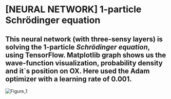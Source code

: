 # [NEURAL NETWORK] 1-particle Schrödinger equation
## This neural network (with three-sensy layers) is solving the 1-particle ***Schrödinger equation***, using TensorFlow. Matplotlib graph shows us the wave-function visualization, probability density and it`s position on OX. Here used the Adam optimizer with a learning rate of 0.001.

![Figure_1](https://github.com/oxykl1k/NEURAL-NETWORK-1-particle-Schrodinger-equation/assets/133672402/7edf0551-7807-491e-810b-a85afbfe6e30)
